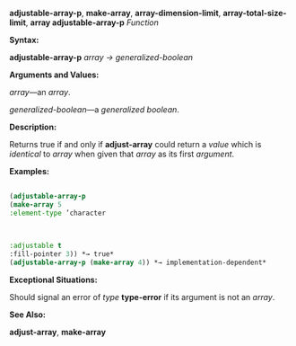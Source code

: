 **adjustable-array-p**, **make-array**, **array-dimension-limit**, **array-total-size-limit**, **array adjustable-array-p** *Function* 



**Syntax:** 



**adjustable-array-p** *array → generalized-boolean* 



**Arguments and Values:** 



*array*—an *array*. 



*generalized-boolean*—a *generalized boolean*. 



**Description:** 



Returns true if and only if **adjust-array** could return a *value* which is *identical* to *array* when given that *array* as its first *argument*. 



**Examples:**
```lisp
 
(adjustable-array-p 
(make-array 5 
:element-type ’character 

 
 
:adjustable t 
:fill-pointer 3)) *→ true* 
(adjustable-array-p (make-array 4)) *→ implementation-dependent* 

```
**Exceptional Situations:** 



Should signal an error of *type* **type-error** if its argument is not an *array*. 



**See Also:** 



**adjust-array**, **make-array** 



